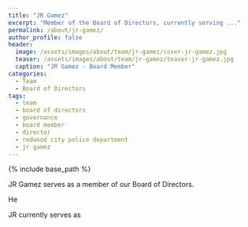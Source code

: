 ```yaml
---
title: "JR Gamez"
excerpt: "Member of the Board of Directors, currently serving ..."
permalink: /about/jr-gamez/
author_profile: false
header:
  image: /assets/images/about/team/jr-gamez/cover-jr-gamez.jpg
  teaser: /assets/images/about/team/jr-gamez/teaser-jr-gamez.jpg
  caption: "JR Gamez - Board Member"
categories:
  - Team
  - Board of Directors
tags:
  - team
  - board of directors
  - governance
  - board member
  - director
  - redwood city police department
  - jr gamez
---
```


{% include base_path %}

JR Gamez serves as a member of our Board of Directors.

He

JR currently serves as
